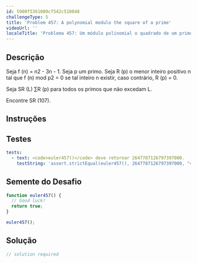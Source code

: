 ```yaml
---
id: 5900f5361000cf542c510048
challengeType: 5
title: 'Problem 457: A polynomial modulo the square of a prime'
videoUrl: ''
localeTitle: 'Problema 457: Um módulo polinomial o quadrado de um primo'
---
```


## Descrição
<section id="description"> Seja f (n) = n2 - 3n - 1. Seja p um primo. Seja R (p) o menor inteiro positivo n tal que f (n) mod p2 = 0 se tal inteiro n existir, caso contrário, R (p) = 0. <p> Seja SR (L) ∑R (p) para todos os primos que não excedam L. </p><p> Encontre SR (107). </p></section>

## Instruções
<section id="instructions">
</section>

## Testes
<section id='tests'>

```yml
tests:
  - text: <code>euler457()</code> deve retornar 2647787126797397000.
    testString: 'assert.strictEqual(euler457(), 2647787126797397000, "<code>euler457()</code> should return 2647787126797397000.");'

```

</section>

## Semente do Desafio
<section id='challengeSeed'>

<div id='js-seed'>

```js
function euler457() {
  // Good luck!
  return true;
}

euler457();

```

</div>



</section>

## Solução
<section id='solution'>

```js
// solution required
```
</section>
